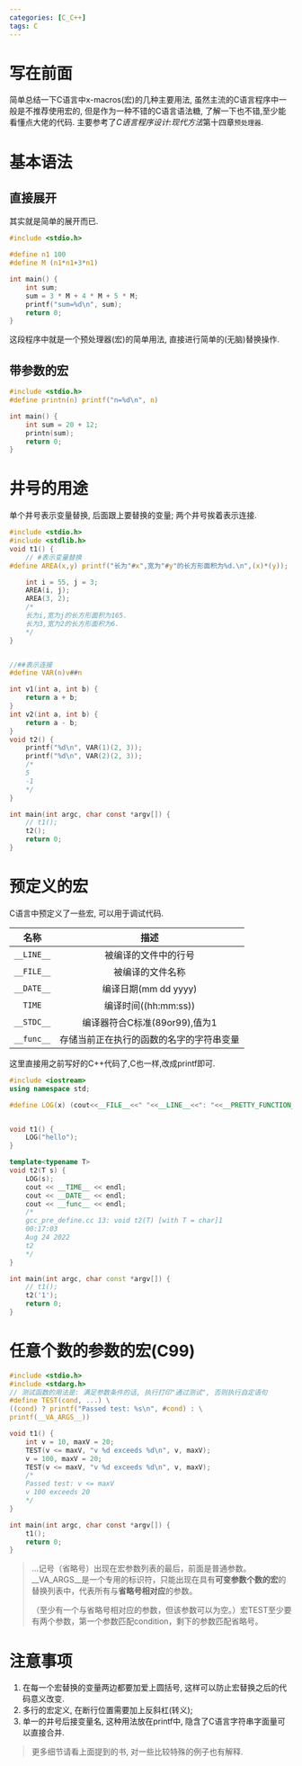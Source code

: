 ```yaml
---
categories: [C_C++]
tags: C
---
```


# 写在前面

简单总结一下C语言中x-macros(宏)的几种主要用法, 虽然主流的C语言程序中一般是不推荐使用宏的, 但是作为一种不错的C语言语法糖, 了解一下也不错,至少能看懂点大佬的代码. 主要参考了*C语言程序设计:现代方法*第十四章`预处理器`.



# 基本语法

## 直接展开

其实就是简单的展开而已.

```c
#include <stdio.h>

#define n1 100
#define M (n1*n1+3*n1)

int main() {
    int sum;
    sum = 3 * M + 4 * M + 5 * M;
    printf("sum=%d\n", sum);
    return 0;
}
```

这段程序中就是一个预处理器(宏)的简单用法, 直接进行简单的(无脑)替换操作.

## 带参数的宏

```c
#include <stdio.h>
#define printn(n) printf("n=%d\n", n)

int main() {
    int sum = 20 + 12;
    printn(sum);
    return 0;
}
```



# 井号的用途

单个井号表示变量替换, 后面跟上要替换的变量; 两个井号挨着表示连接.

```c
#include <stdio.h>
#include <stdlib.h>
void t1() {
    // #表示变量替换
#define AREA(x,y) printf("长为"#x",宽为"#y"的长方形面积为%d.\n",(x)*(y));

    int i = 55, j = 3;
    AREA(i, j);
    AREA(3, 2);
    /*
    长为i,宽为j的长方形面积为165.
    长为3,宽为2的长方形面积为6.
    */
}


//##表示连接
#define VAR(n)v##n

int v1(int a, int b) {
    return a + b;
}
int v2(int a, int b) {
    return a - b;
}
void t2() {
    printf("%d\n", VAR(1)(2, 3));
    printf("%d\n", VAR(2)(2, 3));
    /*
    5
    -1
    */
}

int main(int argc, char const *argv[]) {
    // t1();
    t2();
    return 0;
}


```





# 预定义的宏

C语言中预定义了一些宏, 可以用于调试代码.

|    名称    |                   描述                   |
| :--------: | :--------------------------------------: |
| `__LINE__` |           被编译的文件中的行号           |
| `__FILE__` |             被编译的文件名称             |
| `__DATE__` |           编译日期(mm dd yyyy)           |
|   `TIME`   |           编译时间((hh:mm:ss))           |
| `__STDC__` |      编译器符合C标准(89or99),值为1       |
| `__func__` | 存储当前正在执行的函数的名字的字符串变量 |

这里直接用之前写好的C++代码了,C也一样,改成printf即可.


```cpp
#include <iostream>
using namespace std;

#define LOG(x) (cout<<__FILE__<<" "<<__LINE__<<": "<<__PRETTY_FUNCTION__<<(x)<<endl)


void t1() {
    LOG("hello");
}

template<typename T>
void t2(T s) {
    LOG(s);
    cout << __TIME__ << endl;
    cout << __DATE__ << endl;
    cout << __func__ << endl;
    /*
    gcc_pre_define.cc 13: void t2(T) [with T = char]1
    00:17:03
    Aug 24 2022
    t2
    */
}

int main(int argc, char const *argv[]) {
    // t1();
    t2('1');
    return 0;
}
```



# 任意个数的参数的宏(C99)

```c
#include <stdio.h>
#include <stdarg.h>
// 测试函数的用法是: 满足参数条件的话, 执行打印"通过测试", 否则执行自定语句
#define TEST(cond, ...) \
((cond) ? printf("Passed test: %s\n", #cond) : \
printf(__VA_ARGS__))

void t1() {
    int v = 10, maxV = 20;
    TEST(v <= maxV, "v %d exceeds %d\n", v, maxV);
    v = 100, maxV = 20;
    TEST(v <= maxV, "v %d exceeds %d\n", v, maxV);
    /*
    Passed test: v <= maxV
    v 100 exceeds 20
    */
}

int main(int argc, char const *argv[]) {
    t1();
    return 0;
}
```

>   ...记号（省略号）出现在宏参数列表的最后，前面是普通参数。__VA_ARGS__是一个专用的标识符，只能出现在具有**可变参数个数的宏**的替换列表中，代表所有与**省略号相对应**的参数。
>
>   （至少有一个与省略号相对应的参数，但该参数可以为空。）宏TEST至少要有两个参数，第一个参数匹配condition，剩下的参数匹配省略号。



# 注意事项

1.   在每一个宏替换的变量两边都要加爱上圆括号, 这样可以防止宏替换之后的代码意义改变.
2.   多行的宏定义, 在断行位置需要加上反斜杠(转义);
3.   单一的井号后接变量名, 这种用法放在printf中, 隐含了C语言字符串字面量可以直接合并.

>   更多细节请看上面提到的书, 对一些比较特殊的例子也有解释.